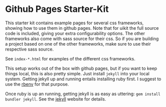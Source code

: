 # Github Pages Starter-Kit

This starter kit contains example pages for several css frameworks, showing how to use them in github pages.
Note that for uikit the full source code is included, giving your extra configurability options. The other frameworks also come with sass source for their css. So if you are building a project based on one of the other frameworks, make sure to use their respective sass source.

See `index-*.html` for examples of the different css frameworks.

This setup works out of the box with github pages, but if you want to keep things local, this is also pretty simple. Just install `jekyll` into your local system. Getting jekyll up and running entails installing ruby first. I suggest to use the [rbenv](https://github.com/rbenv/rbenv) for that purpose.

Once ruby is up an running, getting jekyll is as easy as uttering: `gem install bundler jekyll`. See the [jekyll](https://jekyllrb.com) website for details.